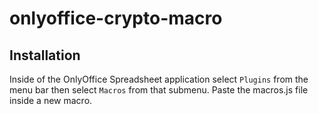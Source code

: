 # onlyoffice-crypto-macro

## Installation

Inside of the OnlyOffice Spreadsheet application select `Plugins` from the menu bar then select `Macros` from that submenu. Paste the macros.js file inside a new macro.
